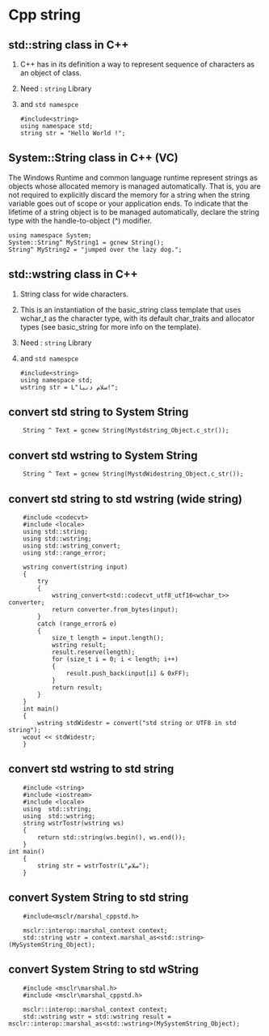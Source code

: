 # Cpp string


## std::string class in C++
1. C++ has in its definition a way to represent sequence of characters as an object of class. 
2. Need : `string` Library 
3. and `std namespce`

       #include<string> 
       using namespace std;
       string str = "Hello World !";

## System::String class in C++ (VC)
The Windows Runtime and common language runtime represent strings as objects whose allocated memory is managed automatically. That is, you are not required to explicitly discard the memory for a string when the string variable goes out of scope or your application ends. To indicate that the lifetime of a string object is to be managed automatically, declare the string type with the handle-to-object (^) modifier.

    using namespace System;
    System::String^ MyString1 = gcnew String();
    String^ MyString2 = "jumped over the lazy dog.";

## std::wstring class in C++

1. String class for wide characters.
2. This is an instantiation of the basic_string class template that uses wchar_t as the character type, with its default char_traits and allocator types (see basic_string for more info on the template).
3. Need : `string` Library 
4. and `std namespce`

       #include<string> 
       using namespace std;
       wstring str = L"سلام دنیا!";



## convert std string to System String 
        String ^ Text = gcnew String(Mystdstring_Object.c_str());
	
## convert std wstring to System String 
        String ^ Text = gcnew String(MystdWidestring_Object.c_str());	
		
## convert std string to std wstring (wide string)
  
        #include <codecvt>
        #include <locale>
        using std::string;
        using std::wstring;
        using std::wstring_convert;
        using std::range_error;

        wstring convert(string input)
        {
            try
        	{
        		wstring_convert<std::codecvt_utf8_utf16<wchar_t>> converter;
        		return converter.from_bytes(input);
	        }
	        catch (range_error& e)
	        {
		        size_t length = input.length();
		        wstring result;
		        result.reserve(length);
                for (size_t i = 0; i < length; i++)
	            {
		            result.push_back(input[i] & 0xFF);
		        }
		        return result;
	        }
        }
        int main()
        {
            wstring stdWidestr = convert("std string or UTF8 in std string");
	    wcout << stdWidestr;
        }
			
## convert std wstring  to std string 
        #include <string>
        #include <iostream>
        #include <locale>
        using  std::string;
        using  std::wstring;
        string wstrTostr(wstring ws)
        {
            return std::string(ws.begin(), ws.end());
        }
	int main()
        {
            string str = wstrTostr(L"سلام");
        }

## convert System String  to std string 
        #include<msclr/marshal_cppstd.h>

        msclr::interop::marshal_context context;
        std::string wstr = context.marshal_as<std::string>(MySystemString_Object);
	
## convert System String  to std wString 
        #include <msclr\marshal.h>
        #include <msclr\marshal_cppstd.h>

        msclr::interop::marshal_context context;
        std::wstring wstr = std::wstring result = msclr::interop::marshal_as<std::wstring>(MySystemString_Object);

